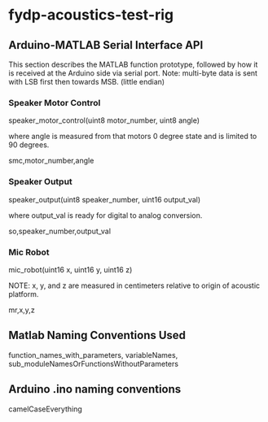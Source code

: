 # fydp-acoustics-test-rig

## Arduino-MATLAB Serial Interface API
This section describes the MATLAB function prototype,
followed by how it is received at the Arduino side
via serial port.
Note: multi-byte data is sent with LSB first then towards MSB. (little endian)


### Speaker Motor Control
speaker_motor_control(uint8 motor_number, uint8 angle)

where angle is measured from that motors 0 degree state
and is limited to 90 degrees.

smc,motor_number,angle


### Speaker Output
speaker_output(uint8 speaker_number, uint16 output_val)

where output_val is ready for digital to analog conversion.


so,speaker_number,output_val


### Mic Robot
mic_robot(uint16 x, uint16 y, uint16 z)

NOTE: x, y, and z are measured in centimeters relative to origin of acoustic platform.

mr,x,y,z

## Matlab Naming Conventions Used

function_names_with_parameters, variableNames, sub_moduleNamesOrFunctionsWithoutParameters

## Arduino .ino naming conventions

camelCaseEverything

